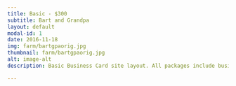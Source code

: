 ```yaml
---
title: Basic - $300
subtitle: Bart and Grandpa
layout: default
modal-id: 1
date: 2016-11-18
img: farm/bartgpaorig.jpg
thumbnail: farm/bartgpaorig.jpg
alt: image-alt
description: Basic Business Card site layout. All packages include business address and contact info, title graphic or photo, phone button, and are always built with mobile-friendly and mobile-ready design. Each section can be rearranged, added, or removed as desired!

---
```

